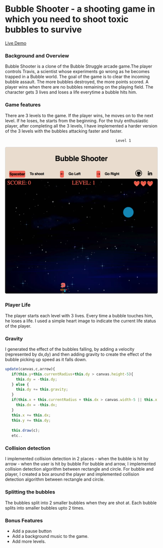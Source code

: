 # Bubble Shooter - a shooting game in which you need to shoot toxic bubbles to survive

[Live Demo](https://archhere.github.io/Bubble-Shooter/)

### Background and Overview

 Bubble Shooter is a clone of the Bubble Struggle arcade game.The player controls Travis, a scientist whose experiments go wrong as he becomes trapped in a Bubble world. The goal of the game is to clear the incoming bubble assault. The more bubbles destroyed, the more points scored. A player wins when there are no bubbles remaining on the playing field. The character gets 3 lives and loses a life everytime a bubble hits him.
 
### Game features

There are 3 levels to the game. If the player wins, he moves on to the next level. If he loses, he starts from the beginning. For the truly enthusiastic player, after completing all the 3 levels, I have implemented a harder version of the 3 levels with the bubbles attacking faster and faster.
 
                                                       Level 1
 
 ![](assets/images/level1screen.png)
 
 ### Player Life
 
 The player starts each level with 3 lives. Every time a bubble touches him, he loses a life. I used a simple heart image to indicate the current life status of the player.
 
 ### Gravity
 
 I generated the effect of the bubbles falling, by adding a velocity (represented by dx,dy) and then adding gravity to create the effect of the bubble picking up speed as it falls down.
 
 ```javascript
 update(canvas,c,arrow){
    if(this.y+this.currentRadius+this.dy > canvas.height-5){
      this.dy = -this.dy;
    } else {
      this.dy += this.gravity;
    }
    if(this.x + this.currentRadius + this.dx > canvas.width-5 || this.x - this.currentRadius <= 0){
      this.dx = -this.dx;
    }
    this.x += this.dx;
    this.y += this.dy;

    this.draw(c);
    etc..
  ```
 ### Collision detection
 
 I implemented collision detection in 2 places - when the bubble is hit by arrow  - when the user is hit by bubble
 For bubble and arrow, I implemented collision detection algorithm between rectangle and circle. For bubble and player, I created a box around the player and implemented collision detection algorithm between rectangle and circle.

 ### Splitting the bubbles
 
 The bubbles split into 2 smaller bubbles when they are shot at. Each bubble splits into smaller bubbles upto 2 times.
 
 ### Bonus Features
 
 * Add a pause button
 * Add a background music to the game.
 * Add more levels.

